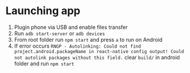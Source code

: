 # Launching app
1. Plugin phone via USB and enable files transfer
2. Run `adb start-server` or `adb devices`
3. From root folder run `npm start` and press `a` to run on Android
4. If error occurs `RNGP - Autolinking: Could not find project.android.packageName in react-native config output! Could not autolink packages without this field.` clear `build/` in android folder and run `npm start`